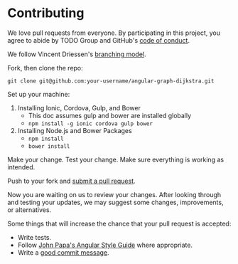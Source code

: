 
[//]: # (CONTRIBUTING.md)

# Contributing

We love pull requests from everyone. By participating in this project, you
agree to abide by TODO Group and GitHub's [code of conduct].

[code of conduct]: http://todogroup.org/opencodeofconduct/

We follow Vincent Driessen's [branching model](http://nvie.com/posts/a-successful-git-branching-model/).

Fork, then clone the repo:

    git clone git@github.com:your-username/angular-graph-dijkstra.git

Set up your machine:

   1. Installing Ionic, Cordova, Gulp, and Bower
      * This doc assumes gulp and bower are installed globally
      * `npm install -g ionic cordova gulp bower`
   2. Installing Node.js and Bower Packages
      * `npm install`
      * `bower install`

Make your change. Test your change. Make sure everything is working as intended.

Push to your fork and [submit a pull request][pr].

[pr]: https://github.com/LincolnTechOpenSource/angular-graph-dijkstra/compare

Now you are waiting on us to review your changes. After looking through and testing
your updates, we may suggest some changes, improvements, or alternatives.

Some things that will increase the chance that your pull request is accepted:

* Write tests.
* Follow [John Papa's Angular Style Guide][style] where appropriate.
* Write a [good commit message][commit].

[style]: https://github.com/johnpapa/angular-styleguide/blob/master/a1/README.md
[commit]: http://tbaggery.com/2008/04/19/a-note-about-git-commit-messages.html